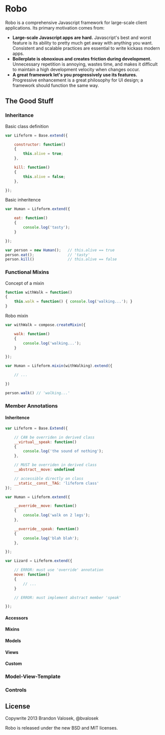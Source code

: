 # Robo

Robo is a comprehensive Javascript framework for large-scale client applications. Its primary motivation comes from:

* **Large-scale Javascript apps are hard.** Javascript's best and worst feature
  is its ability to pretty much get away with anything you want. Consistent and
  scalable practices are essential to write kickass modern apps.
* **Boilerplate is obnoxious and creates friction during development.**
  Unnecessary repetition is annoying, wastes time, and makes it difficult to
  maintain a high development velocity when changes occur.
* **A great framework let's you progressively use its features.** Progressive
  enhancement is a great philosophy for UI design; a framework should function
  the same way.

## The Good Stuff

### Inheritance

Basic class definition

```javascript
var Lifeform = Base.extend({

    constructor: function()
    {
        this.alive = true;
    },

    kill: function()
    {
        this.alive = false;
    },

});
```

Basic inheritence

```javascript
var Human = Lifeform.extend({

    eat: function()
    {
        console.log('tasty');
    }

});
```

```javascript
var person = new Human();   // this.alive == true
person.eat();               // 'tasty'
person.kill()               // this.alive == false
```

### Functional Mixins

Concept of a mixin

```javascript
function withWalk = function() 
{
    this.walk = function() { console.log('walking...'); }
}
```

Robo mixin
```javascript
var withWalk = compose.createMixin({

    walk: function()
    {
        console.log('walking...');
    }

});

var Human = Lifeform.mixin(withWalking).extend({

    // ...

})
```

```javascript
person.walk() // 'walking...'
```

### Member Annotations

#### Inheritence
```javascript
var Lifeform = Base.Extend({

    // CAN be overriden in derived class
    __virtual__speak: function() 
    {
        console.log('the sound of nothing');
    },

    // MUST be overriden in derived class
    __abstract__move: undefined

    // accessible directly on class
    __static__const__TAG: 'lifeform class'
});

var Human = Lifeform.extend({

    __override__move: function()
    {
        console.log('walk on 2 legs');
    },

    __override__speak: function()
    {
        console.log('blah blah');
    },

});

var Lizard = Lifeform.extend({

    // ERROR: must use 'override' annotation
    move: function()
    {
        // ...
    }

    // ERROR: must implement abstract member 'speak'

});

```

#### Accessors

#### Mixins

#### Models

#### Views

#### Custom

### Model-View-Template

### Controls


## License
Copywrite 2013 Brandon Valosek, @bvalosek

Robo is released under the new BSD and MIT licenses.

